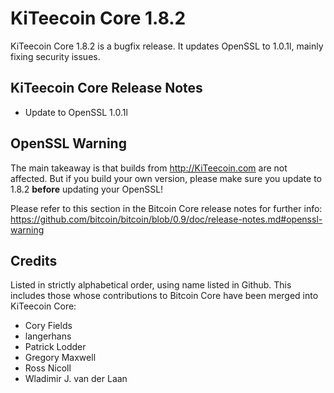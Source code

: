 # KiTeecoin Core 1.8.2

KiTeecoin Core 1.8.2 is a bugfix release. It updates OpenSSL to 1.0.1l, mainly fixing security issues.

## KiTeecoin Core Release Notes

* Update to OpenSSL 1.0.1l


## OpenSSL Warning

The main takeaway is that builds from http://KiTeecoin.com are not affected. But if you build your own version,
please make sure you update to 1.8.2 **before** updating your OpenSSL!

Please refer to this section in the Bitcoin Core release notes for further info: https://github.com/bitcoin/bitcoin/blob/0.9/doc/release-notes.md#openssl-warning


## Credits

Listed in strictly alphabetical order, using name listed in Github. This
includes those whose contributions to Bitcoin Core have been merged
into KiTeecoin Core:

* Cory Fields
* langerhans
* Patrick Lodder
* Gregory Maxwell
* Ross Nicoll
* Wladimir J. van der Laan
